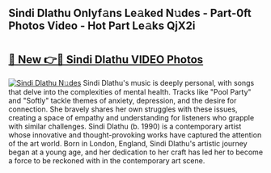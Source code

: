 ## Sindi Dlathu Onlyf𝚊ns Le𝚊ked N𝚞des - Part-0ft Photos Video - Hot Part Le𝚊ks QjX2i

# <h2><a href="http://ab60117.deff.icu/?id=Sindi+Dlathu">🔗 New 👉🔴 Sindi Dlathu VIDEO Photos</a></h2>

[![Sindi Dlathu N𝚞des](https://i.imgur.com/rIISA9y.gif)](http://ab60117.deff.icu/?id=Sindi+Dlathu)
Sindi Dlathu's music is deeply personal, with songs that delve into the complexities of mental health. Tracks like "Pool Party" and "Softly" tackle themes of anxiety, depression, and the desire for connection. She bravely shares her own struggles with these issues, creating a space of empathy and understanding for listeners who grapple with similar challenges. Sindi Dlathu (b. 1990) is a contemporary artist whose innovative and thought-provoking works have captured the attention of the art world. Born in London, England, Sindi Dlathu's artistic journey began at a young age, and her dedication to her craft has led her to become a force to be reckoned with in the contemporary art scene.
